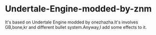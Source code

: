 # Undertale-Engine-modded-by-znm
It's based on Undertale Engine modded by onezhazha.It's involves GB,bone,kr and different bullet system.Anyway,I add some effects to it.
